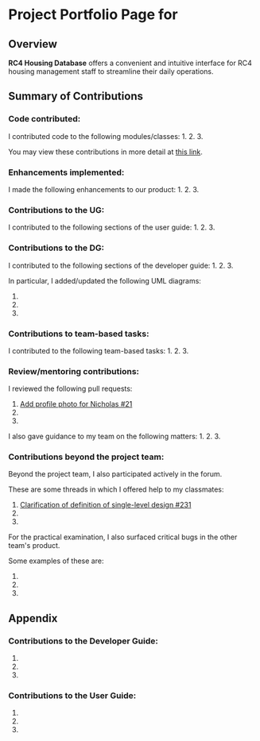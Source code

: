 # Project Portfolio Page for 

<!-- Insert name above -->

## Overview

**RC4 Housing Database** offers a convenient and intuitive interface for RC4 housing management staff to streamline their daily operations.
## Summary of Contributions

### Code contributed:

I contributed code to the following modules/classes:
1.
2.
3. 

You may view these contributions in more detail at [this link](https://nus-cs2103-ay2223s1.github.io/tp-dashboard/?search=<github-username>&breakdown=true).
 
<!-- Please replace the placeholder in the above URL with your github username. -->

### Enhancements implemented:

I made the following enhancements to our product:
1. 
2. 
3. 

### Contributions to the UG:

I contributed to the following sections of the user guide:
1.
2.
3.

### Contributions to the DG:

I contributed to the following sections of the developer guide:
1.
2.
3.

In particular, I added/updated the following UML diagrams:
1. []()
2. []()
3. []()

<!-- Provide links to the diagrams in the appendix at the bottom of the page -->

### Contributions to team-based tasks:

I contributed to the following team-based tasks:
1.
2.
3.

### Review/mentoring contributions:

I reviewed the following pull requests:
1. [Add profile photo for Nicholas #21](https://github.com/AY2223S1-CS2103T-W12-3/tp/pull/21)
2. 
3. 

I also gave guidance to my team on the following matters:
1.
2.
3.


### Contributions beyond the project team:

Beyond the project team, I also participated actively in the forum.

These are some threads in which I offered help to my classmates:
1. [Clarification of definition of single-level design #231](https://github.com/nus-cs2103-AY2223S1/forum/issues/231)
2. []()
3. []()

<!-- Provide links to the threads here -->

For the practical examination, I also surfaced critical bugs in the other team's product. 

Some examples of these are:
1. []()
2. []()
3. []()

## Appendix

### Contributions to the Developer Guide:

1. ![]()
2. ![]()
3. ![]()

<!-- Embed the diagrams here -->

### Contributions to the User Guide:

1. ![]()
2. ![]()
3. ![]()

<!-- Embed the diagrams here -->
